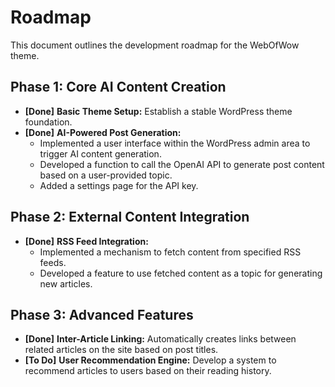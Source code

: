# Roadmap

This document outlines the development roadmap for the WebOfWow theme.

## Phase 1: Core AI Content Creation

- **[Done]** **Basic Theme Setup:** Establish a stable WordPress theme foundation.
- **[Done]** **AI-Powered Post Generation:**
    - Implemented a user interface within the WordPress admin area to trigger AI content generation.
    - Developed a function to call the OpenAI API to generate post content based on a user-provided topic.
    - Added a settings page for the API key.

## Phase 2: External Content Integration

- **[Done]** **RSS Feed Integration:**
    - Implemented a mechanism to fetch content from specified RSS feeds.
    - Developed a feature to use fetched content as a topic for generating new articles.

## Phase 3: Advanced Features

- **[Done]** **Inter-Article Linking:** Automatically creates links between related articles on the site based on post titles.
- **[To Do]** **User Recommendation Engine:** Develop a system to recommend articles to users based on their reading history.